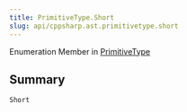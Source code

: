 ```yaml
---
title: PrimitiveType.Short
slug: api/cppsharp.ast.primitivetype.short
---
```

Enumeration Member in [PrimitiveType](/api/cppsharp/ast/primitivetype)

## Summary



```csharp
Short
```


